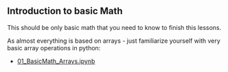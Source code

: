 Introduction to basic Math
--------------------------

This should be only basic math that you need to know to finish this lessons.

As almost everything is based on arrays - just familiarize yourself with very basic array operations in python:
- [01_BasicMath_Arrays.ipynb](01_BasicMath_Arrays.ipynb)
